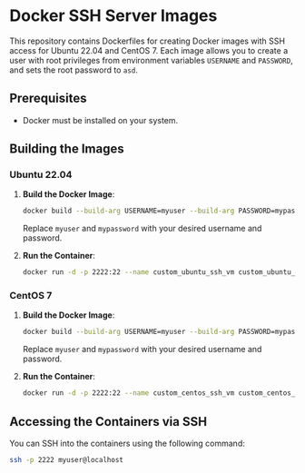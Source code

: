 # Docker SSH Server Images

This repository contains Dockerfiles for creating Docker images with SSH access for Ubuntu 22.04 and CentOS 7. Each image allows you to create a user with root privileges from environment variables `USERNAME` and `PASSWORD`, and sets the root password to `asd`.

## Prerequisites

- Docker must be installed on your system.

## Building the Images

### Ubuntu 22.04

1. **Build the Docker Image**:
    ```bash
    docker build --build-arg USERNAME=myuser --build-arg PASSWORD=mypassword -t custom_ubuntu_ssh:22.04 -f ubuntu-22.04-Dockerfile .
    ```
    Replace `myuser` and `mypassword` with your desired username and password.

2. **Run the Container**:
    ```bash
    docker run -d -p 2222:22 --name custom_ubuntu_ssh_vm custom_ubuntu_ssh:22.04
    ```

### CentOS 7

1. **Build the Docker Image**:
    ```bash
    docker build --build-arg USERNAME=myuser --build-arg PASSWORD=mypassword -t custom_centos_ssh:7 -f centos7-Dockerfile .
    ```
    Replace `myuser` and `mypassword` with your desired username and password.

2. **Run the Container**:
    ```bash
    docker run -d -p 2222:22 --name custom_centos_ssh_vm custom_centos_ssh:7
    ```

## Accessing the Containers via SSH

You can SSH into the containers using the following command:
```bash
ssh -p 2222 myuser@localhost

